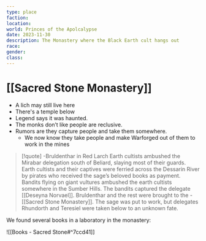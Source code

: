 ```yaml
---
type: place
faction: 
location: 
world: Princes of the Apolcalypse
date: 2023-11-30
description: The Monastery where the Black Earth cult hangs out
race: 
gender: 
class:
---
```

# [[Sacred Stone Monastery]]

- A lich may still live here
- There's a temple below
- Legend says it was haunted.
- The monks don’t like people are reclusive.
- Rumors are they capture people and take them somewhere.
	- We now know they take people and make Warforged out of them to work in the mines


> [!quote] -Bruldenthar in Red Larch
> Earth cultists ambushed the Mirabar delegation south of Beliard, slaying most of their guards. Earth cultists and their captives were ferried across the Dessarin River by pirates who received the sage’s beloved books as payment. Bandits flying on giant vultures ambushed the earth cultists somewhere in the Sumber Hills. The bandits captured the delegate [[Deseyna Norvael]]. Bruldenthar and the rest were brought to the -[[Sacred Stone Monastery]]. The sage was put to work, but delegates Rhundorth and Teresiel were taken below to an unknown fate.



We found several books in a laboratory in the monastery:

![[Books - Sacred Stone#^7ccd41]]